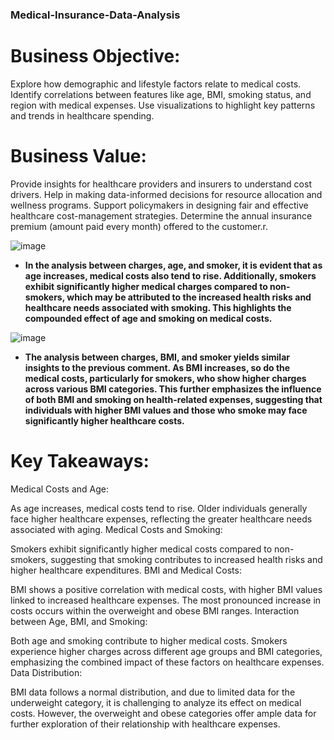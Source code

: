 ### Medical-Insurance-Data-Analysis
# Business Objective:
Explore how demographic and lifestyle factors relate to medical costs.
Identify correlations between features like age, BMI, smoking status, and region with medical expenses.
Use visualizations to highlight key patterns and trends in healthcare spending.

# Business Value:
Provide insights for healthcare providers and insurers to understand cost drivers.
Help in making data-informed decisions for resource allocation and wellness programs.
Support policymakers in designing fair and effective healthcare cost-management strategies.
Determine the annual insurance premium (amount paid every month) offered to the customer.r.

![image](https://github.com/user-attachments/assets/79e9d048-98b3-4028-b14a-7dc82f28a590)

- **In the analysis between charges, age, and smoker, it is evident that as age increases, medical costs also tend to rise. Additionally, smokers exhibit significantly higher medical charges compared to non-smokers, which may be attributed to the increased health risks and healthcare needs associated with smoking. This highlights the compounded effect of age and smoking on medical costs.**

![image](https://github.com/user-attachments/assets/61c76a63-c1fd-4bd0-8154-70d396120e81)

- **The analysis between charges, BMI, and smoker yields similar insights to the previous comment. As BMI increases, so do the medical costs, particularly for smokers, who show higher charges across various BMI categories. This further emphasizes the influence of both BMI and smoking on health-related expenses, suggesting that individuals with higher BMI values and those who smoke may face significantly higher healthcare costs.**

# Key Takeaways:
Medical Costs and Age:

As age increases, medical costs tend to rise. Older individuals generally face higher healthcare expenses, reflecting the greater healthcare needs associated with aging.
Medical Costs and Smoking:

Smokers exhibit significantly higher medical costs compared to non-smokers, suggesting that smoking contributes to increased health risks and higher healthcare expenditures.
BMI and Medical Costs:

BMI shows a positive correlation with medical costs, with higher BMI values linked to increased healthcare expenses. The most pronounced increase in costs occurs within the overweight and obese BMI ranges.
Interaction between Age, BMI, and Smoking:

Both age and smoking contribute to higher medical costs. Smokers experience higher charges across different age groups and BMI categories, emphasizing the combined impact of these factors on healthcare expenses.
Data Distribution:

BMI data follows a normal distribution, and due to limited data for the underweight category, it is challenging to analyze its effect on medical costs. However, the overweight and obese categories offer ample data for further exploration of their relationship with healthcare expenses.
